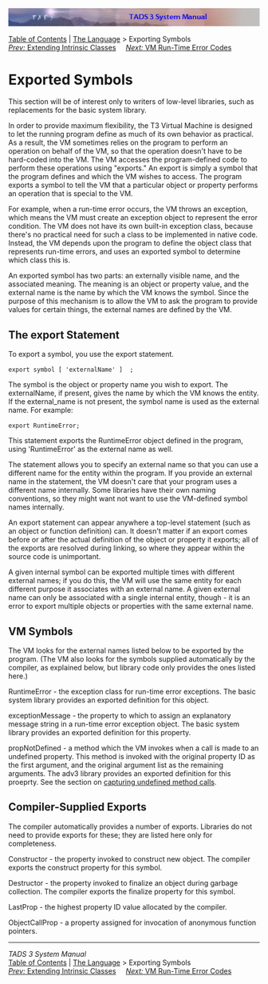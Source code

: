 <div class="topbar">

<img src="topbar.jpg" data-border="0" />

</div>

<div class="nav">

<a href="toc.htm" class="nav">Table of Contents</a> \|
<a href="langsec.htm" class="nav">The Language</a> \> Exporting
Symbols  
<span class="navnp"><a href="icext.htm" class="nav"><em>Prev:</em> Extending Intrinsic
Classes</a>    
<a href="errmsg.htm" class="nav"><em>Next:</em> VM Run-Time Error
Codes</a>     </span>

</div>

<div class="main">

# Exported Symbols

This section will be of interest only to writers of low-level libraries,
such as replacements for the basic system library.

In order to provide maximum flexibility, the T3 Virtual Machine is
designed to let the running program define as much of its own behavior
as practical. As a result, the VM sometimes relies on the program to
perform an operation on behalf of the VM, so that the operation doesn't
have to be hard-coded into the VM. The VM accesses the program-defined
code to perform these operations using "exports." An export is simply a
symbol that the program defines and which the VM wishes to access. The
program exports a symbol to tell the VM that a particular object or
property performs an operation that is special to the VM.

For example, when a run-time error occurs, the VM throws an exception,
which means the VM must create an exception object to represent the
error condition. The VM does not have its own built-in exception class,
because there's no practical need for such a class to be implemented in
native code. Instead, the VM depends upon the program to define the
object class that represents run-time errors, and uses an exported
symbol to determine which class this is.

An exported symbol has two parts: an externally visible name, and the
associated meaning. The meaning is an object or property value, and the
external name is the name by which the VM knows the symbol. Since the
purpose of this mechanism is to allow the VM to ask the program to
provide values for certain things, the external names are defined by the
VM.

## The export Statement

To export a symbol, you use the export statement.

<div class="syntax">

    export symbol [ 'externalName' ]  ;

</div>

The <span class="synPar">symbol</span> is the object or property name
you wish to export. The <span class="synPar">externalName</span>, if
present, gives the name by which the VM knows the entity. If the
external_name is not present, the symbol name is used as the external
name. For example:

<div class="code">

    export RuntimeError;

</div>

This statement exports the <span class="code">RuntimeError</span> object
defined in the program, using 'RuntimeError' as the external name as
well.

The statement allows you to specify an external name so that you can use
a different name for the entity within the program. If you provide an
external name in the statement, the VM doesn't care that your program
uses a different name internally. Some libraries have their own naming
conventions, so they might want not want to use the VM-defined symbol
names internally.

An <span class="code">export</span> statement can appear anywhere a
top-level statement (such as an object or function definition) can. It
doesn't matter if an <span class="code">export</span> comes before or
after the actual definition of the object or property it exports; all of
the exports are resolved during linking, so where they appear within the
source code is unimportant.

A given internal symbol can be exported multiple times with different
external names; if you do this, the VM will use the same entity for each
different purpose it associates with an external name. A given external
name can only be associated with a single internal entity, though - it
is an error to export multiple objects or properties with the same
external name.

## VM Symbols

The VM looks for the external names listed below to be exported by the
program. (The VM also looks for the symbols supplied automatically by
the compiler, as explained below, but library code only provides the
ones listed here.)

<span class="code">RuntimeError</span> - the exception class for
run-time error exceptions. The basic system library provides an exported
definition for this object.

<span class="code">exceptionMessage</span> - the property to which to
assign an explanatory message string in a run-time error exception
object. The basic system library provides an exported definition for
this property.

<span class="code">propNotDefined</span> - a method which the VM invokes
when a call is made to an undefined property. This method is invoked
with the original property ID as the first argument, and the original
argument list as the remaining arguments. The adv3 library provides an
exported definition for this proeprty. See the section on [capturing
undefined method calls](undef.htm).

## Compiler-Supplied Exports

The compiler automatically provides a number of exports. Libraries do
not need to provide exports for these; they are listed here only for
completeness.

<span class="code">Constructor</span> - the property invoked to
construct new object. The compiler exports the
<span class="code">construct</span> property for this symbol.

<span class="code">Destructor</span> - the property invoked to finalize
an object during garbage collection. The compiler exports the
<span class="code">finalize</span> property for this symbol.

<span class="code">LastProp</span> - the highest property ID value
allocated by the compiler.

<span class="code">ObjectCallProp</span> - a property assigned for
invocation of anonymous function pointers.

</div>

------------------------------------------------------------------------

<div class="navb">

*TADS 3 System Manual*  
<a href="toc.htm" class="nav">Table of Contents</a> \|
<a href="langsec.htm" class="nav">The Language</a> \> Exporting
Symbols  
<span class="navnp"><a href="icext.htm" class="nav"><em>Prev:</em> Extending Intrinsic
Classes</a>    
<a href="errmsg.htm" class="nav"><em>Next:</em> VM Run-Time Error
Codes</a>     </span>

</div>
